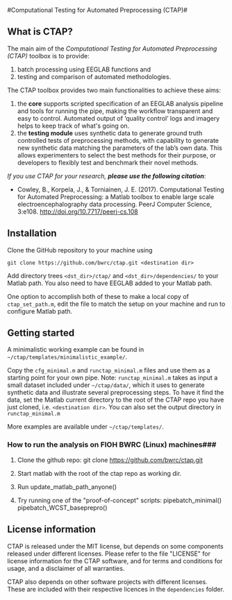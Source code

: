 #Computational Testing for Automated Preprocessing (CTAP)#

## What is CTAP? ##
The main aim of the *Computational Testing for Automated Preprocessing (CTAP)* toolbox is to provide:

1. batch processing using EEGLAB functions and
2. testing and comparison of automated methodologies.

The CTAP toolbox provides two main functionalities to achieve these aims:

1. the **core** supports scripted specification of an EEGLAB analysis pipeline and tools for running the pipe, making the workflow transparent and easy to control. Automated output of ‘quality control’ logs and imagery helps to keep track of what's going on.
2. the **testing module** uses synthetic data to generate ground truth controlled tests of preprocessing methods, with capability to generate new synthetic data matching the parameters of the lab’s own data. This allows experimenters to select the best methods for their purpose, or developers to flexibly test and benchmark their novel methods.

_If you use CTAP for your research, __please use the following citation___:
 * Cowley, B., Korpela, J., & Torniainen, J. E. (2017). Computational Testing for Automated Preprocessing: a Matlab toolbox to enable large scale electroencephalography data processing. PeerJ Computer Science, 3:e108. http://doi.org/10.7717/peerj-cs.108


## Installation ##
Clone the GitHub repository to your machine using

    git clone https://github.com/bwrc/ctap.git <destination dir>

Add directory trees `<dst_dir>/ctap/` and `<dst_dir>/dependencies/` to your Matlab path. You also need to have EEGLAB added to your Matlab path.

One option to accomplish both of these to make a local copy of `ctap_set_path.m`, edit the file to match the setup on your machine and run to configure Matlab path.

## Getting started ##
A minimalistic working example can be found in `~/ctap/templates/minimalistic_example/`.

Copy the `cfg_minimal.m` and `runctap_minimal.m` files and use them as a starting point for your own pipe. Note: `runctap_minimal.m` takes as input a small dataset included under `~/ctap/data/`, which it uses to generate synthetic data and illustrate several preprocessing steps. To have it find the data, set the Matlab current directory to the root of the CTAP repo you have just cloned, i.e. `<destination dir>`. You can also set the output directory in `runctap_minimal.m`

More examples are available under `~/ctap/templates/`.

### How to run the analysis on FIOH BWRC (Linux) machines###

1. Clone the github repo:
	git clone https://github.com/bwrc/ctap.git <destination dir>

2. Start matlab with the root of the ctap repo as working dir.

3. Run
	update_matlab_path_anyone()
4. Try running one of the "proof-of-concept" scripts:
	pipebatch_minimal()
	pipebatch_WCST_baseprepro()

## License information

CTAP is released under the MIT license, but depends on some components released under different licenses. Please refer to the file "LICENSE" for license information for the CTAP software, and for terms and conditions for usage, and a disclaimer of all warranties.

CTAP also depends on other software projects with different licenses. These are included with their respective licences in the `dependencies` folder.
